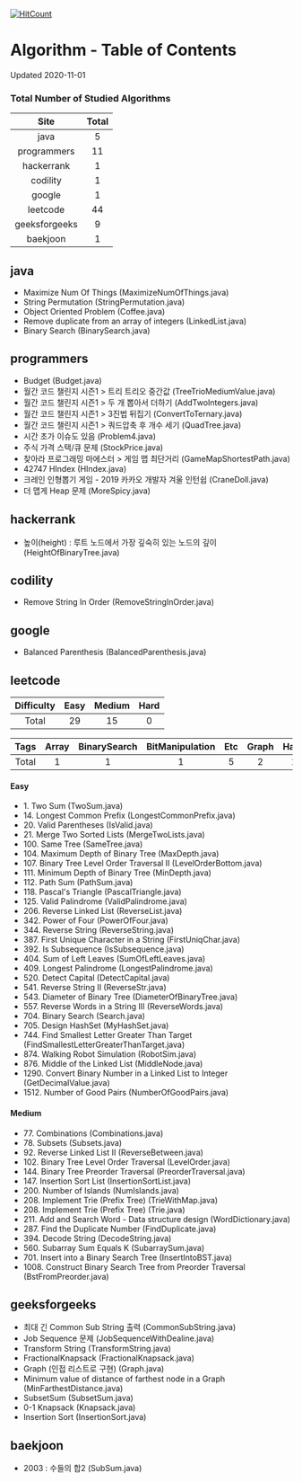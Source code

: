 [![HitCount](http://hits.dwyl.com/kenshin579/tutorials-interview-questions.svg)](http://hits.dwyl.com/kenshin579/tutorials-interview-questions)

# Algorithm - Table of Contents

Updated 2020-11-01

### Total Number of Studied Algorithms
| Site  | Total |
| :---------: | :-----------: |
| java | 5 |
| programmers | 11 |
| hackerrank | 1 |
| codility | 1 |
| google | 1 |
| leetcode | 44 |
| geeksforgeeks | 9 |
| baekjoon | 1 |

## java

* Maximize Num Of Things (MaximizeNumOfThings.java)
* String Permutation (StringPermutation.java)
* Object Oriented Problem (Coffee.java)
* Remove duplicate from an array of integers (LinkedList.java)
* Binary Search (BinarySearch.java)

## programmers

* Budget (Budget.java)
* 월간 코드 챌린지 시즌1 > 트리 트리오 중간값 (TreeTrioMediumValue.java)
* 월간 코드 챌린지 시즌1 > 두 개 뽑아서 더하기 (AddTwoIntegers.java)
* 월간 코드 챌린지 시즌1 > 3진법 뒤집기 (ConvertToTernary.java)
* 월간 코드 챌린지 시즌1 > 쿼드압축 후 개수 세기 (QuadTree.java)
* 시간 초가 이슈도 있음 (Problem4.java)
* 주식 가격 스택/큐 문제 (StockPrice.java)
* 찾아라 프로그래밍 마에스터 > 게임 맵 최단거리 (GameMapShortestPath.java)
* 42747 HIndex (HIndex.java)
* 크레인 인형뽑기 게임 - 2019 카카오 개발자 겨울 인턴쉽 (CraneDoll.java)
* 더 맵게 Heap 문제 (MoreSpicy.java)

## hackerrank

* 높이(height) : 루트 노드에서 가장 깊숙히 있는 노드의 깊이 (HeightOfBinaryTree.java)

## codility

* Remove String In Order (RemoveStringInOrder.java)

## google

* Balanced Parenthesis (BalancedParenthesis.java)

## leetcode

| Difficulty | Easy | Medium | Hard | 
| :------: | :------: | :------: | :------: |
| Total  | 29 | 15 | 0 | 

| Tags | Array | BinarySearch | BitManipulation | Etc | Graph | Hash | LinkedList | Map | Set | String | Tree | Trie | 
| :------: | :------: | :------: | :------: | :------: | :------: | :------: | :------: | :------: | :------: | :------: | :------: | :------: |
| Total | 1 | 1 | 1 | 5 | 2 | 1 | 6 | 1 | 1 | 11 | 11 | 3 |


#### Easy
* 1\. Two Sum (TwoSum.java)
* 14\. Longest Common Prefix (LongestCommonPrefix.java)
* 20\. Valid Parentheses (IsValid.java)
* 21\. Merge Two Sorted Lists (MergeTwoLists.java)
* 100\. Same Tree (SameTree.java)
* 104\. Maximum Depth of Binary Tree (MaxDepth.java)
* 107\. Binary Tree Level Order Traversal II (LevelOrderBottom.java)
* 111\. Minimum Depth of Binary Tree (MinDepth.java)
* 112\. Path Sum (PathSum.java)
* 118\. Pascal's Triangle (PascalTriangle.java)
* 125\. Valid Palindrome (ValidPalindrome.java)
* 206\. Reverse Linked List (ReverseList.java)
* 342\. Power of Four (PowerOfFour.java)
* 344\. Reverse String (ReverseString.java)
* 387\. First Unique Character in a String (FirstUniqChar.java)
* 392\. Is Subsequence (IsSubsequence.java)
* 404\. Sum of Left Leaves (SumOfLeftLeaves.java)
* 409\. Longest Palindrome (LongestPalindrome.java)
* 520\. Detect Capital (DetectCapital.java)
* 541\. Reverse String II (ReverseStr.java)
* 543\. Diameter of Binary Tree (DiameterOfBinaryTree.java)
* 557\. Reverse Words in a String III (ReverseWords.java)
* 704\. Binary Search (Search.java)
* 705\. Design HashSet (MyHashSet.java)
* 744\. Find Smallest Letter Greater Than Target (FindSmallestLetterGreaterThanTarget.java)
* 874\. Walking Robot Simulation (RobotSim.java)
* 876\. Middle of the Linked List (MiddleNode.java)
* 1290\. Convert Binary Number in a Linked List to Integer (GetDecimalValue.java)
* 1512\. Number of Good Pairs (NumberOfGoodPairs.java)

#### Medium
* 77\. Combinations (Combinations.java)
* 78\. Subsets (Subsets.java)
* 92\. Reverse Linked List II (ReverseBetween.java)
* 102\. Binary Tree Level Order Traversal (LevelOrder.java)
* 144\. Binary Tree Preorder Traversal (PreorderTraversal.java)
* 147\. Insertion Sort List (InsertionSortList.java)
* 200\. Number of Islands (NumIslands.java)
* 208\. Implement Trie (Prefix Tree) (TrieWithMap.java)
* 208\. Implement Trie (Prefix Tree) (Trie.java)
* 211\. Add and Search Word - Data structure design (WordDictionary.java)
* 287\. Find the Duplicate Number (FindDuplicate.java)
* 394\. Decode String (DecodeString.java)
* 560\. Subarray Sum Equals K (SubarraySum.java)
* 701\. Insert into a Binary Search Tree (InsertIntoBST.java)
* 1008\. Construct Binary Search Tree from Preorder Traversal (BstFromPreorder.java)

## geeksforgeeks

* 최대 긴 Common Sub String 출력 (CommonSubString.java)
* Job Sequence 문제 (JobSequenceWithDealine.java)
* Transform String (TransformString.java)
* FractionalKnapsack (FractionalKnapsack.java)
* Graph (인접 리스트로 구현) (Graph.java)
* Minimum value of distance of farthest node in a Graph (MinFarthestDistance.java)
* SubsetSum (SubsetSum.java)
* 0-1 Knapsack (Knapsack.java)
* Insertion Sort (InsertionSort.java)

## baekjoon

* 2003 : 수들의 합2 (SubSum.java)

